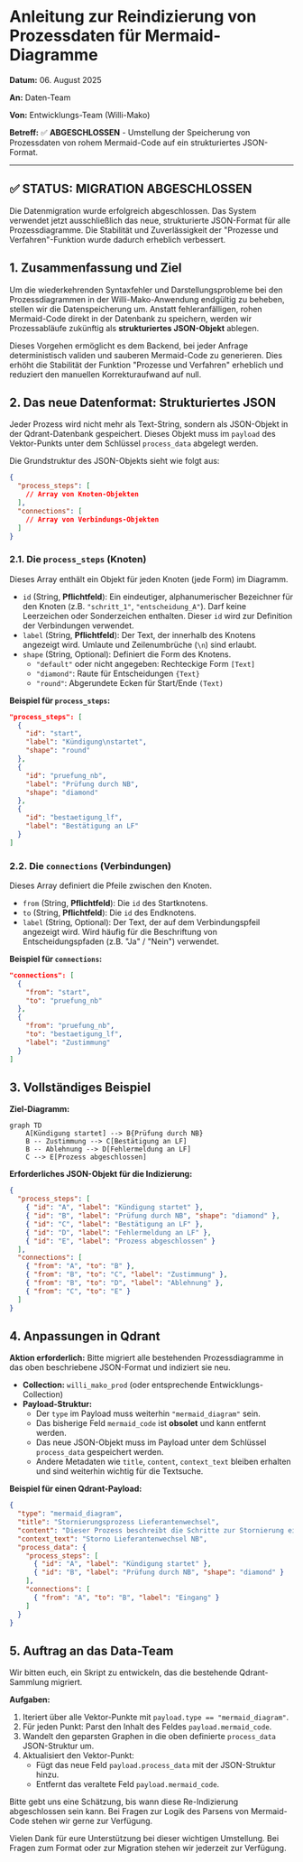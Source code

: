 # Anleitung zur Reindizierung von Prozessdaten für Mermaid-Diagramme

**Datum:** 06. August 2025

**An:** Daten-Team

**Von:** Entwicklungs-Team (Willi-Mako)

**Betreff:** ✅ **ABGESCHLOSSEN** - Umstellung der Speicherung von Prozessdaten von rohem Mermaid-Code auf ein strukturiertes JSON-Format.

---

## ✅ **STATUS: MIGRATION ABGESCHLOSSEN**

Die Datenmigration wurde erfolgreich abgeschlossen. Das System verwendet jetzt ausschließlich das neue, strukturierte JSON-Format für alle Prozessdiagramme. Die Stabilität und Zuverlässigkeit der "Prozesse und Verfahren"-Funktion wurde dadurch erheblich verbessert.

## 1. Zusammenfassung und Ziel

Um die wiederkehrenden Syntaxfehler und Darstellungsprobleme bei den Prozessdiagrammen in der Willi-Mako-Anwendung endgültig zu beheben, stellen wir die Datenspeicherung um. Anstatt fehleranfälligen, rohen Mermaid-Code direkt in der Datenbank zu speichern, werden wir Prozessabläufe zukünftig als **strukturiertes JSON-Objekt** ablegen.

Dieses Vorgehen ermöglicht es dem Backend, bei jeder Anfrage deterministisch validen und sauberen Mermaid-Code zu generieren. Dies erhöht die Stabilität der Funktion "Prozesse und Verfahren" erheblich und reduziert den manuellen Korrekturaufwand auf null.

## 2. Das neue Datenformat: Strukturiertes JSON

Jeder Prozess wird nicht mehr als Text-String, sondern als JSON-Objekt in der Qdrant-Datenbank gespeichert. Dieses Objekt muss im `payload` des Vektor-Punkts unter dem Schlüssel `process_data` abgelegt werden.

Die Grundstruktur des JSON-Objekts sieht wie folgt aus:

```json
{
  "process_steps": [
    // Array von Knoten-Objekten
  ],
  "connections": [
    // Array von Verbindungs-Objekten
  ]
}
```

### 2.1. Die `process_steps` (Knoten)

Dieses Array enthält ein Objekt für jeden Knoten (jede Form) im Diagramm.

-   `id` (String, **Pflichtfeld**): Ein eindeutiger, alphanumerischer Bezeichner für den Knoten (z.B. `"schritt_1"`, `"entscheidung_A"`). Darf keine Leerzeichen oder Sonderzeichen enthalten. Dieser `id` wird zur Definition der Verbindungen verwendet.
-   `label` (String, **Pflichtfeld**): Der Text, der innerhalb des Knotens angezeigt wird. Umlaute und Zeilenumbrüche (`\n`) sind erlaubt.
-   `shape` (String, Optional): Definiert die Form des Knotens.
    -   `"default"` oder nicht angegeben: Rechteckige Form `[Text]`
    -   `"diamond"`: Raute für Entscheidungen `{Text}`
    -   `"round"`: Abgerundete Ecken für Start/Ende `(Text)`

**Beispiel für `process_steps`:**

```json
"process_steps": [
  {
    "id": "start",
    "label": "Kündigung\nstartet",
    "shape": "round"
  },
  {
    "id": "pruefung_nb",
    "label": "Prüfung durch NB",
    "shape": "diamond"
  },
  {
    "id": "bestaetigung_lf",
    "label": "Bestätigung an LF"
  }
]
```

### 2.2. Die `connections` (Verbindungen)

Dieses Array definiert die Pfeile zwischen den Knoten.

-   `from` (String, **Pflichtfeld**): Die `id` des Startknotens.
-   `to` (String, **Pflichtfeld**): Die `id` des Endknotens.
-   `label` (String, Optional): Der Text, der auf dem Verbindungspfeil angezeigt wird. Wird häufig für die Beschriftung von Entscheidungspfaden (z.B. "Ja" / "Nein") verwendet.

**Beispiel für `connections`:**

```json
"connections": [
  {
    "from": "start",
    "to": "pruefung_nb"
  },
  {
    "from": "pruefung_nb",
    "to": "bestaetigung_lf",
    "label": "Zustimmung"
  }
]
```

## 3. Vollständiges Beispiel

**Ziel-Diagramm:**

```mermaid
graph TD
    A[Kündigung startet] --> B{Prüfung durch NB}
    B -- Zustimmung --> C[Bestätigung an LF]
    B -- Ablehnung --> D[Fehlermeldung an LF]
    C --> E[Prozess abgeschlossen]
```

**Erforderliches JSON-Objekt für die Indizierung:**

```json
{
  "process_steps": [
    { "id": "A", "label": "Kündigung startet" },
    { "id": "B", "label": "Prüfung durch NB", "shape": "diamond" },
    { "id": "C", "label": "Bestätigung an LF" },
    { "id": "D", "label": "Fehlermeldung an LF" },
    { "id": "E", "label": "Prozess abgeschlossen" }
  ],
  "connections": [
    { "from": "A", "to": "B" },
    { "from": "B", "to": "C", "label": "Zustimmung" },
    { "from": "B", "to": "D", "label": "Ablehnung" },
    { "from": "C", "to": "E" }
  ]
}
```

## 4. Anpassungen in Qdrant

**Aktion erforderlich:** Bitte migriert alle bestehenden Prozessdiagramme in das oben beschriebene JSON-Format und indiziert sie neu.

-   **Collection:** `willi_mako_prod` (oder entsprechende Entwicklungs-Collection)
-   **Payload-Struktur:**
    -   Der `type` im Payload muss weiterhin `"mermaid_diagram"` sein.
    -   Das bisherige Feld `mermaid_code` ist **obsolet** und kann entfernt werden.
    -   Das neue JSON-Objekt muss im Payload unter dem Schlüssel `process_data` gespeichert werden.
    -   Andere Metadaten wie `title`, `content`, `context_text` bleiben erhalten und sind weiterhin wichtig für die Textsuche.

**Beispiel für einen Qdrant-Payload:**

```json
{
  "type": "mermaid_diagram",
  "title": "Stornierungsprozess Lieferantenwechsel",
  "content": "Dieser Prozess beschreibt die Schritte zur Stornierung eines Lieferantenwechsels aus Sicht des Netzbetreibers.",
  "context_text": "Storno Lieferantenwechsel NB",
  "process_data": {
    "process_steps": [
      { "id": "A", "label": "Kündigung startet" },
      { "id": "B", "label": "Prüfung durch NB", "shape": "diamond" }
    ],
    "connections": [
      { "from": "A", "to": "B", "label": "Eingang" }
    ]
  }
}
```

## 5. Auftrag an das Data-Team

Wir bitten euch, ein Skript zu entwickeln, das die bestehende Qdrant-Sammlung migriert.

**Aufgaben:**
1.  Iteriert über alle Vektor-Punkte mit `payload.type == "mermaid_diagram"`.
2.  Für jeden Punkt: Parst den Inhalt des Feldes `payload.mermaid_code`.
3.  Wandelt den geparsten Graphen in die oben definierte `process_data` JSON-Struktur um.
4.  Aktualisiert den Vektor-Punkt:
    - Fügt das neue Feld `payload.process_data` mit der JSON-Struktur hinzu.
    - Entfernt das veraltete Feld `payload.mermaid_code`.

Bitte gebt uns eine Schätzung, bis wann diese Re-Indizierung abgeschlossen sein kann. Bei Fragen zur Logik des Parsens von Mermaid-Code stehen wir gerne zur Verfügung.

Vielen Dank für eure Unterstützung bei dieser wichtigen Umstellung. Bei Fragen zum Format oder zur Migration stehen wir jederzeit zur Verfügung.

